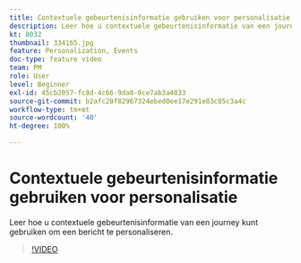 ```yaml
---
title: Contextuele gebeurtenisinformatie gebruiken voor personalisatie
description: Leer hoe u contextuele gebeurtenisinformatie van een journey kunt gebruiken om een bericht te personaliseren.
kt: 8032
thumbnail: 334165.jpg
feature: Personalization, Events
doc-type: feature video
team: PM
role: User
level: Beginner
exl-id: 45cb2057-fc8d-4c66-9da8-0ce7ab3a4033
source-git-commit: b2afc28f82967324ebed0ee17e291e83c85c3a4c
workflow-type: tm+mt
source-wordcount: '40'
ht-degree: 100%

---
```


# Contextuele gebeurtenisinformatie gebruiken voor personalisatie

Leer hoe u contextuele gebeurtenisinformatie van een journey kunt gebruiken om een bericht te personaliseren.

>[!VIDEO](https://video.tv.adobe.com/v/334165?quality=12&learn=on)

